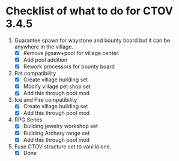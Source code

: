 # Checklist of what to do for CTOV 3.4.5

1. Guarantee spawn for waystone and bounty board but it can be anywhere in the village.
    - [x] Remove jigsaw+pool for village center.
    - [x] Add pool addition
    - [x] Rework processors for bounty board
2. Rat compatibility
    - [x] Create village building set
    - [x] Modify village pet shop set
    - [x] Add this through pool mod
3. Ice and Fire compatibility
    - [x] Create village building set
    - [x] Add this through pool mod
4. RPG Series
    - [x] Building jewelry workshop set
    - [x] Building Archery range set
    - [x] Add this through pool mod
5. Fuse CTOV structure set to vanilla one.
    - [x] Done
